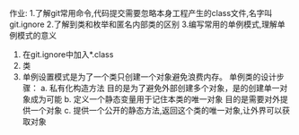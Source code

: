 作业:
1.了解git常用命令,代码提交需要忽略本身工程产生的class文件,名字叫git.ignore
2.了解到类和枚举和匿名内部类的区别
3.编写常用的单例模式,理解单例模式的意义

1. 在git.ignore中加入*.class
2. 类
3. 单例设置模式是为了一个类只创建一个对象避免浪费内存。
单例类的设计步骤：
a. 私有化构造方法 目的是为了避免外部创建多个对象，是的创建单一对象成为可能
b. 定义一个静态变量用于记住本类的唯一对象 目的是需要对外提供一个对象
c. 提供一个公开的静态方法,返回这个类的唯一对象,让外界可以获取对象